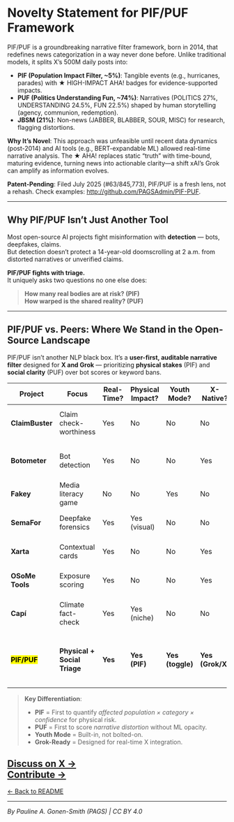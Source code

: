# Novelty Statement for PIF/PUF Framework

PIF/PUF is a groundbreaking narrative filter framework, born in 2014, that redefines news categorization in a way never done before. Unlike traditional models, it splits X’s 500M daily posts into:
- **PIF (Population Impact Filter, ~5%)**: Tangible events (e.g., hurricanes, parades) with ★ HIGH-IMPACT AHA! badges for evidence-supported impacts.
- **PUF (Politics Understanding Fun, ~74%)**: Narratives (POLITICS 27%, UNDERSTANDING 24.5%, FUN 22.5%) shaped by human storytelling (agency, communion, redemption).
- **JBSM (21%)**: Non-news (JABBER, BLABBER, SOUR, MISC) for research, flagging distortions.

**Why It’s Novel**: This approach was unfeasible until recent data dynamics (post-2014) and AI tools (e.g., BERT-expandable ML) allowed real-time narrative analysis. The ★ AHA! replaces static “truth” with time-bound, maturing evidence, turning news into actionable clarity—a shift xAI’s Grok can amplify as information evolves.

**Patent-Pending**: Filed July 2025 (#63/845,773), PIF/PUF is a fresh lens, not a rehash. Check examples: http://github.com/PAGSAdmin/PIF-PUF.

---

## Why PIF/PUF Isn’t Just Another Tool

Most open-source AI projects fight misinformation with **detection** — bots, deepfakes, claims.  
But detection doesn’t protect a 14-year-old doomscrolling at 2 a.m. from distorted narratives or unverified claims.

**PIF/PUF fights with triage.**  
It uniquely asks two questions no one else does:

> **How many real bodies are at risk? (PIF)**  
> **How warped is the shared reality? (PUF)**

---

## PIF/PUF vs. Peers: Where We Stand in the Open-Source Landscape

PIF/PUF isn’t another NLP black box. It’s a **user-first, auditable narrative filter** designed for **X and Grok** — prioritizing **physical stakes** (PIF) and **social clarity** (PUF) over bot scores or keyword bans.

| Project | Focus | Real-Time? | Physical Impact? | Youth Mode? | X-Native? | Open-Source | PIF/PUF Edge |
|--------|-------|------------|------------------|-------------|-----------|-------------|--------------|
| **ClaimBuster** | Claim check-worthiness | Yes | No | No | No | Yes | Lacks population impact; no triage |
| **Botometer** | Bot detection | Yes | No | No | Yes | Yes | Ignores narrative harm; no PUF |
| **Fakey** | Media literacy game | No | No | Yes | No | Yes | Training only — not filtering |
| **SemaFor** | Deepfake forensics | Yes | Yes (visual) | No | No | Yes | No social clarity layer |
| **Xarta** | Contextual cards | Yes | No | No | Yes | Yes | No urgency scoring |
| **OSoMe Tools** | Exposure scoring | Yes | No | No | Yes | Yes | No physical risk model |
| **Capí** | Climate fact-check | Yes | Yes (niche) | No | No | Yes | Domain-locked; no general PUF |
| <mark>**PIF/PUF**</mark> | **Physical + Social Triage** | **Yes** | **Yes (PIF)** | **Yes (toggle)** | **Yes (Grok/X)** | **Yes (CC BY 4.0)** | **Only framework with dual scoring + youth shield** |

> **Key Differentiation**:  
> - **PIF** = First to quantify *affected population × category × confidence* for physical risk.  
> - **PUF** = First to score *narrative distortion* without ML opacity.  
> - **Youth Mode** = Built-in, not bolted-on.  
> - **Grok-Ready** = Designed for real-time X integration.

[Discuss on X →](https://x.com/@PIFPUFbyPAGS)  
[Contribute →](https://github.com/PAGSAdmin/PIF-PUF/issues)
---
[← Back to README](README.md)

---
*By Pauline A. Gonen-Smith (PAGS) | CC BY 4.0*

